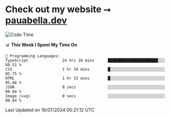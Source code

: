 # Check out my website ⭢ [pauabella.dev](https://pauabella.dev)

<!--START_SECTION:waka-->
![Code Time](http://img.shields.io/badge/Code%20Time-3%2C567%20hrs%2031%20mins-blue)

📊 **This Week I Spent My Time On** 

```text
💬 Programming Languages: 
TypeScript               24 hrs 20 mins      ██████████████████████░░░   88.51 % 
CSS                      1 hr 34 mins        █░░░░░░░░░░░░░░░░░░░░░░░░   05.75 % 
HTML                     1 hr 33 mins        █░░░░░░░░░░░░░░░░░░░░░░░░   05.66 % 
JSON                     0 secs              ░░░░░░░░░░░░░░░░░░░░░░░░░   00.04 % 
Image (svg)              0 secs              ░░░░░░░░░░░░░░░░░░░░░░░░░   00.04 % 
```


 Last Updated on 16/07/2024 00:21:12 UTC
<!--END_SECTION:waka-->
